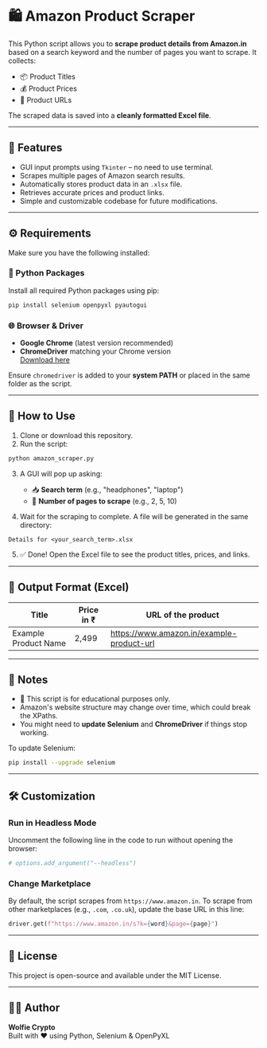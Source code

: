 # 🛍️ Amazon Product Scraper

This Python script allows you to **scrape product details from Amazon.in** based on a search keyword and the number of pages you want to scrape. It collects:

- 📦 Product Titles  
- 💰 Product Prices  
- 🔗 Product URLs  

The scraped data is saved into a **cleanly formatted Excel file**.

---

## 📌 Features

- GUI input prompts using `Tkinter` – no need to use terminal.
- Scrapes multiple pages of Amazon search results.
- Automatically stores product data in an `.xlsx` file.
- Retrieves accurate prices and product links.
- Simple and customizable codebase for future modifications.

---

## ⚙️ Requirements

Make sure you have the following installed:

### 🐍 Python Packages

Install all required Python packages using pip:

```bash
pip install selenium openpyxl pyautogui
```

### 🌐 Browser & Driver

- **Google Chrome** (latest version recommended)
- **ChromeDriver** matching your Chrome version  
  [Download here](https://sites.google.com/a/chromium.org/chromedriver/downloads)

Ensure `chromedriver` is added to your **system PATH** or placed in the same folder as the script.

---

## 🚀 How to Use

1. Clone or download this repository.
2. Run the script:

```bash
python amazon_scraper.py
```

3. A GUI will pop up asking:
   - 📥 **Search term** (e.g., "headphones", "laptop")
   - 📄 **Number of pages to scrape** (e.g., 2, 5, 10)

4. Wait for the scraping to complete. A file will be generated in the same directory:

```
Details for <your_search_term>.xlsx
```

5. ✅ Done! Open the Excel file to see the product titles, prices, and links.

---

## 📁 Output Format (Excel)

| Title                  | Price in ₹ | URL of the product                         |
|------------------------|------------|--------------------------------------------|
| Example Product Name   | 2,499      | https://www.amazon.in/example-product-url  |

---

## 🧠 Notes

- 🛑 This script is for educational purposes only.  
- Amazon's website structure may change over time, which could break the XPaths.
- You might need to **update Selenium** and **ChromeDriver** if things stop working.

To update Selenium:

```bash
pip install --upgrade selenium
```

---

## 🛠️ Customization

### Run in Headless Mode

Uncomment the following line in the code to run without opening the browser:

```python
# options.add_argument("--headless")
```

### Change Marketplace

By default, the script scrapes from `https://www.amazon.in`. To scrape from other marketplaces (e.g., `.com`, `.co.uk`), update the base URL in this line:

```python
driver.get(f"https://www.amazon.in/s?k={word}&page={page}")
```

---

## 🧾 License

This project is open-source and available under the MIT License.

---

## 🙋‍♂️ Author

**Wolfie Crypto**  
Built with ❤️ using Python, Selenium & OpenPyXL
